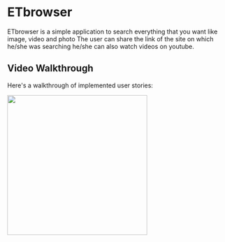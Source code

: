 # ETbrowser
ETbrowser is a simple application to search everything that you want like image, video and photo 
The user can share the link of the site on which he/she was searching he/she can also watch videos on youtube.


## Video Walkthrough

Here's a walkthrough of implemented user stories:

<img src="https://i.imgur.com/GcmYqqU.gifv/" width=320>

